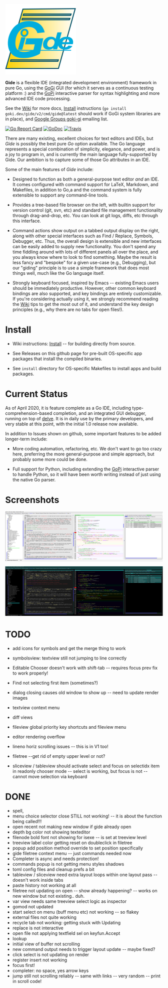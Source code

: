 ![alt tag](logo/gide_icon.png)

**Gide** is a flexible IDE (integrated development environment) framework in pure Go, using the [GoGi](https://github.com/goki/gi) GUI (for which it serves as a continuous testing platform :) and the [GoPi](https://github.com/goki/pi) interactive parser for syntax highlighting and more advanced IDE code processing.

See the [Wiki](https://goki.dev/gide/v2/wiki) for more docs,   [Install](https://goki.dev/gide/v2/wiki/Install) instructions (`go install goki.dev/gide/v2/cmd/gide@latest` should work if GoGi system libraries are in place), and [Google Groups goki-gi](https://groups.google.com/forum/#!forum/goki-gi) emailing list.

[![Go Report Card](https://goreportcard.com/badge/goki.dev/gide/v2)](https://goreportcard.com/report/goki.dev/gide/v2)
[![GoDoc](https://godoc.org/goki.dev/gide/v2?status.svg)](https://godoc.org/goki.dev/gide/v2)
[![Travis](https://travis-ci.com/goki/gide.svg?branch=master)](https://travis-ci.com/goki/gide)

There are many existing, excellent choices for text editors and IDEs, but *Gide* is possibly the best pure *Go* option available.  The Go language represents a special combination of simplicity, elegance, and power, and is a joy to program in, and is currently the main language fully-supported by Gide.  Our ambition is to capture some of those Go attributes in an IDE.

Some of the main features of *Gide* include:

* Designed to function as both a general-purpose text editor *and* an IDE.  It comes configured with command support for LaTeX, Markdown, and Makefiles, in addition to Go,a and the command system is fully extensible to support any command-line tools.

* Provides a tree-based file browser on the left, with builtin support for version control (git, svn, etc) and standard file management functionality through drag-and-drop, etc.  You can look at git logs, diffs, etc through this interface.

* Command actions show output on a tabbed output display on the right, along with other special interfaces such as Find / Replace, Symbols, Debugger, etc.  Thus, the overall design is extensible and new interfaces can be easily added to supply new functionality.  You don't spend any time fiddling around with lots of different panels all over the place, and you always know where to look to find something.  Maybe the result is less fancy and "bespoke" for a given use-case (e.g., Debugging), but our "giding" principle is to use a simple framework that does most things well, much like the Go language itself.

* Strongly keyboard focused, inspired by Emacs -- existing Emacs users should be immediately productive.  However, other common keyboard bindings are also supported, and key bindings are entirely customizable.  If you're considering actually using it, we strongly recommend reading the [Wiki](https://goki.dev/gide/v2/wiki) tips to get the most out of it, and understand the key design principles (e.g., why there are no tabs for open files!).

# Install

* Wiki instructions: [Install](https://goki.dev/gide/v2/wiki/Install) -- for building directly from source.

* See Releases on this github page for pre-built OS-specific app packages that install the compiled binaries.

* See `install` directory for OS-specific Makefiles to install apps and build packages.

# Current Status

As of April 2020, it is feature complete as a Go IDE, including type-comprehension-based completion, and an integrated GUI debugger, running on top of [delve](https://github.com/go-delve/delve).  It is in daily use by the primary developers, and very stable at this point, with the initial 1.0 release now available.

In addition to Issues shown on github, some important features to be added longer-term include:

* More coding automation, refactoring, etc.  We don't want to go too crazy here, preferring the more general-purpose and simple approach, but probably some more could be done.

* Full support for Python, including extending the [GoPi](https://github.com/goki/pi) interactive parser to handle Python, so it will have been worth writing instead of just using the native Go parser.

# Screenshots

![Screenshot](screenshot.png?raw=true "Screenshot")

![Screenshot, darker](screenshot_dark.png?raw=true "Screenshot, dark mode")

# TODO

* add icons for symbols and get the merge thing to work
* symbolsview: textview still not jumping to line correctly

* Editable Chooser doesn't work with shift-tab -- requires focus prev fix to work properly!

* Find not selecting first item (sometimes?)

* dialog closing causes old window to show up -- need to update render images
* textview context menu
* diff views

* fileview global priority key shortcuts and fileview menu
* editor rendering overflow
* lineno horiz scrolling issues -- this is in V1 too!
* filetree --get rid of empty upper level or not?
* sliceview / tableview should activate select and focus on selectidx item in readonly chooser mode -- select is working, but focus is not -- cannot move selection via keyboard

# DONE

* spell, 
* menu choice selector close STILL not working! -- it is about the function being called!!!
* open recent not making new window if gide already open
* depth bg color not showing texteditor
* filenode bold font not showing for isexe -- is set at treeview level
* treeview label color getting reset on doubleclick in filetree
* popup add position method override to set position specifically
* gide filetree context menu -- just commands needed now
* Completer is async and needs protection!
* commands popup is not getting menu styles shadows
* toml config files and cleanup prefs a bit
* tableview / sliceview need extra layout loops within one layout pass -- doesn't work inside tabs
* paste history not working at all
* filetree not updating on open -- show already happening? -- works on new window but not existing.. duh.
* var view needs same treeview select logic as inspector
* gomod not updated
* start select on menu (buff menu etc) not working -- so flakey 
* external files not quite working
* recycle tab not working: getting stuck with Updating
* replace is not interactive
* open file not applying textfield sel on keyfun.Accept
* lookup
* initial view of buffer not scrolling 
* new command output needs to trigger layout update -- maybe fixed?
* click select is not updating on render
* register insert not working
* focus first!
* completer: no space, yes arrow keys
* jump still not scrolling reliably -- same with links -- very random -- print in scroll code!

